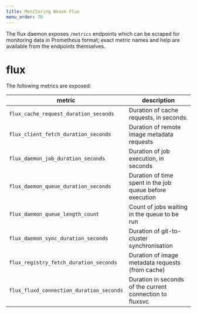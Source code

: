 ```yaml
---
title: Monitoring Weave Flux
menu_order: 70
---
```


The flux daemon exposes `/metrics` endpoints which can be scraped for
monitoring data in Prometheus format; exact metric names and help are
available from the endpoints themselves.

# flux

The following metrics are exposed:

| metric                                | description                             |
|---------------------------------------|-----------------------------------------|
| `flux_cache_request_duration_seconds` | Duration of cache requests, in seconds. |
| `flux_client_fetch_duration_seconds`  | Duration of remote image metadata requests |
| `flux_daemon_job_duration_seconds`    | Duration of job execution, in seconds |
| `flux_daemon_queue_duration_seconds`  | Duration of time spent in the job queue before execution |
| `flux_daemon_queue_length_count`      | Count of jobs waiting in the queue to be run |
| `flux_daemon_sync_duration_seconds`   | Duration of git-to-cluster synchronisation |
| `flux_registry_fetch_duration_seconds` | Duration of image metadata requests (from cache) |
| `flux_fluxd_connection_duration_seconds` | Duration in seconds of the current connection to fluxsvc |
